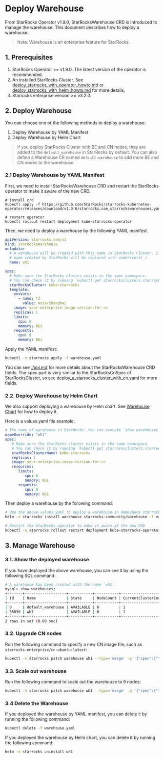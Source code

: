 # Deploy Warehouse

From StarRocks Operator v1.9.0, StarRocksWarehouse CRD is introduced to manage the warehouse. This document describes
how to deploy a warehouse.

> Note: Warehouse is an enterprise feature for StarRocks.

## 1. Prerequisites

1. StarRocks Operator >= v1.9.0. The latest version of the operator is recommended.
2. An installed StarRocks Cluster.
   See [deploy_starrocks_with_operator_howto.md](./deploy_starrocks_with_operator_howto.md)
   or [deploy_starrocks_with_helm_howto.md](./deploy_starrocks_with_helm_howto.md) for more details.
3. Starrocks enterprise version >= v3.2.0.

## 2. Deploy Warehouse

You can choose one of the following methods to deploy a warehouse:

1. Deploy Warehouse by YAML Manifest
2. Deploy Warehouse by Helm Chart

> If you deploy StarRocks Cluster with BE and CN nodes, they are added to the `default_warehouse` in StarRocks by
> default. You can also define a Warehouse CR named `default-warehouse` to add more BE and CN nodes to the warehouse.

### 2.1 Deploy Warehouse by YAML Manifest

First, we need to install StarRocksWarehouse CRD and restart the StarRocks operator to make it aware of the new CRD.

```console
# install crd
kubectl apply -f https://github.com/StarRocks/starrocks-kubernetes-operator/releases/download/v1.9.6/starrocks.com_starrockswarehouses.yaml

# restart operator
kubectl rollout restart deployment kube-starrocks-operator
```

Then, we need to deploy a warehouse by the following YAML manifest.

```yaml
apiVersion: starrocks.com/v1
kind: StarRocksWarehouse
metadata:
  # A warehouse will be created with this name in StarRocks Cluster. If you are using dash(-) in the name, the warehouse
  # name created by StarRocks will be replaced with underscore(_).
  name: wh1

spec:
  # Make sure the StarRocks cluster exists in the same namespace.
  # You can check it by running `kubectl get starrocksclusters.starrocks.com`.
  starRocksCluster: kube-starrocks
  template:
    envVars:
      - name: TZ
        value: Asia/Shanghai
    image: your-enterprise-image-version-for-cn
    replicas: 1
    limits:
      cpu: 8
      memory: 8Gi
    requests:
      cpu: 8
      memory: 8Gi
```

Apply the YAML manifest:

```bash
kubectl -n starrocks apply -f warehouse.yaml
```

You can see [./api.md](api.md) for more details about the StarRocksWarehouse CRD fields. The spec part is very similar
to the StarRocksCnSpec of StarRocksCluster, so
see [deploy_a_starrocks_cluster_with_cn.yaml](../examples/starrocks/deploy_a_starrocks_cluster_with_cn.yaml) for more
fields.

### 2.2. Deploy Warehouse by Helm Chart

We also support deploying a warehouse by Helm chart.
See [Warehouse Chart](../helm-charts/charts/warehouse/README.md) for how to deploy it.

Here is a values.yaml file example:

```yaml
# The name of warehouse in StarRocks. You can execute `show warehouses` command in SQL to see the created warehouse.
nameOverride: "wh1"
spec:
   # Make sure the StarRocks cluster exists in the same namespace.
   # You can check it by running `kubectl get starrocksclusters.starrocks.com`.
   starRocksClusterName: kube-starrocks
   replicas: 1
   image: your-enterprise-image-version-for-cn
   resources:
      limits:
         cpu: 8
         memory: 8Gi
      requests:
         cpu: 8
         memory: 8Gi
```

Then deploy a warehouse by the following command:

```bash
# Use the above values.yaml to deploy a warehouse in namespace starrocks
helm -n starrocks install warehouse starrocks-community/warehouse -f values.yaml

# Restart the StarRocks operator to make it aware of the new CRD
kubectl -n starrocks rollout restart deployment kube-starrocks-operator
```

## 3. Manage Warehouse

### 3.1. Show the deployed warehouse

If you have deployed the above warehouse, you can see it by using the following SQL command:

```bash
# A warehouse has been created with the name `wh1`.
mysql> show warehouses;
+-------+-------------------+-----------+-----------+---------------------+-----------------+-----------------+------------+-----------+-----------+---------------------+---------------------+----------------------------------------------+
| Id    | Name              | State     | NodeCount | CurrentClusterCount | MaxClusterCount | StartedClusters | RunningSql | QueuedSql | CreatedOn | ResumedOn           | UpdatedOn           | Comment                                      |
+-------+-------------------+-----------+-----------+---------------------+-----------------+-----------------+------------+-----------+-----------+---------------------+---------------------+----------------------------------------------+
| 0     | default_warehouse | AVAILABLE | 0         | 1                   | 1               | 1               | 0          | 0         | NULL      | 2024-05-11 16:49:37 | 2024-05-11 17:53:30 | An internal warehouse init after FE is ready |
| 35030 | wh1               | AVAILABLE | 0         | 1                   | 1               | 1               | 0          | 0         | NULL      | NULL                | NULL                | NULL                                         |
+-------+-------------------+-----------+-----------+---------------------+-----------------+-----------------+------------+-----------+-----------+---------------------+---------------------+----------------------------------------------+
2 rows in set (0.00 sec)
```

### 3.2. Upgrade CN nodes

Run the following command to specify a new CN image file, such as `starrocks-enterprise/cn-ubuntu:latest`:

```bash
kubectl -n starrocks patch warehouse wh1 --type='merge' -p '{"spec":{"template":{"image":"starrocks-enterprise/cn-ubuntu:latest"}}}'
```

### 3.3. Scale out warehouse

Run the following command to scale out the warehouse to 9 nodes:

```bash
kubectl -n starrocks patch warehouse wh1 --type='merge' -p '{"spec":{"template":{"replicas":9}}}'
```

### 3.4 Delete the Warehouse

If you deployed the warehouse by YAML manifest, you can delete it by running the following command:

```bash
kubectl delete -f warehouse.yaml
```

If you deployed the warehouse by Helm chart, you can delete it by running the following command:

```bash
helm -n starrocks uninstall wh1
```
